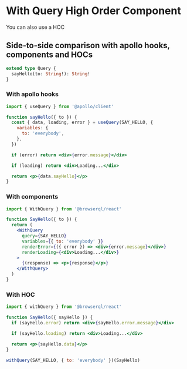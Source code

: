 # With Query High Order Component

You can also use a HOC

## Side-to-side comparison with apollo hooks, components and HOCs

```graphql
extend type Query {
  sayHello(to: String!): String!
}
```

### With apollo hooks

```jsx
import { useQuery } from '@apollo/client'

function sayHello({ to }) {
  const { data, loading, error } = useQuery(SAY_HELLO, {
    variables: {
      to: 'everybody',
    },
  })

  if (error) return <div>{error.message}</div>

  if (loading) return <div>Loading...</div>

  return <p>{data.sayHello}</p>
}
```

### With components

```jsx
import { WithQuery } from '@browserql/react'

function SayHello({ to }) {
  return (
    <WithQuery
      query={SAY_HELLO}
      variables={{ to: 'everybody' }}
      renderError={({ error }) => <div>{error.message}</div>}
      renderLoading={<div>Loading...</div>}
    >
      {(response) => <p>{response}</p>}
    </WithQuery>
  )
}
```

### With HOC

```jsx
import { withQuery } from '@browserql/react'

function SayHello({ sayHello }) {
  if (sayHello.error) return <div>{sayHello.error.message}</div>

  if (sayHello.loading) return <div>Loading...</div>

  return <p>{sayHello.data}</p>
}

withQuery(SAY_HELLO, { to: 'everybody' })(SayHello)
```

